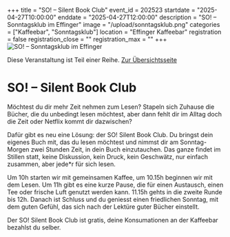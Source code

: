 +++
title = "SO! – Silent Book Club"
event_id = 202523
startdate = "2025-04-27T10:00:00"
enddate = "2025-04-27T12:00:00"
description = "SO! – Sonntagsklub im Effinger"
image = "/upload/sonntagsklub.png"
categories = ["Kaffeebar", "Sonntagsklub"]
location = "Effinger Kaffeebar"
registration = false
registration_close = ""
registration_max = ""
+++
![SO! – Sonntagsklub im Effinger](/upload/sonntagsklub.png)
       
Diese Veranstaltung ist Teil einer Reihe. [Zur Übersichtsseite](/sonntagsklub/#t)

# SO! – Silent Book Club

Möchtest du dir mehr Zeit nehmen zum Lesen? Stapeln sich Zuhause die Bücher, die du unbedingt lesen 
möchtest, aber dann fehlt dir im Alltag doch die Zeit oder Netflix kommt dir dazwischen?

Dafür gibt es neu eine Lösung: der SO! Silent Book Club. Du bringst dein eigenes Buch mit, das du lesen 
möchtest und nimmst dir am Sonntag-Morgen zwei Stunden Zeit, in dein Buch einzutauchen. Das ganze 
findet im Stillen statt, keine Diskussion, kein Druck, kein Geschwätz, nur einfach zusammen, aber 
jede*r für sich lesen.

Um 10h starten wir mit gemeinsamen Kaffee, um 10.15h beginnen wir mit dem Lesen. Um 11h gibt es eine 
kurze Pause, die für einen Austausch, einen Tee oder frische Luft genutzt werden kann. 11.15h gehts 
in die zweite Runde bis 12h. Danach ist Schluss und du geniesst einen friedlichen Sonntag, mit dem 
guten Gefühl, das sich nach der Lektüre guter Bücher einstellt.

Der SO! Silent Book Club ist gratis, deine Konsumationen an der Kaffeebar bezahlst du selber.
